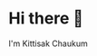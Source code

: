 # Hi there 👋
I'm Kittisak Chaukum 
<!--
**tuta753/tuta753** is a ✨ _special_ ✨ repository because its `README.md` (this file) appears on your GitHub profile.




